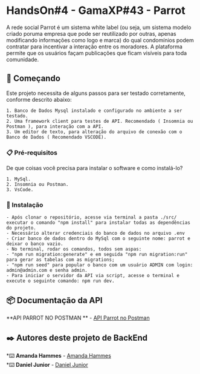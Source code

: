# HandsOn#4 - GamaXP#43 - Parrot

A rede social Parrot é um sistema white label (ou seja, um sistema modelo criado poruma empresa que pode ser 
reutilizado por outras, apenas modificando informações como logo e marca) do qual condomínios podem contratar 
para incentivar a interação entre os moradores.
A plataforma permite que os usuários façam publicações que ficam visíveis para toda comunidade.


## 🚀 Começando

Este projeto necessita de alguns passos para ser testado corretamente, conforme descrito abaixo:

    1. Banco de Dados Mysql instalado e configurado no ambiente a ser testado.
    2. Uma framework client para testes de API. Recomendado ( Insomnia ou Postman ), para interação com a API.
    3. Um editor de texto, para alteração do arquivo de conexão com o Banco de Dados ( Recomendado VSCODE).

### 📋 Pré-requisitos

De que coisas você precisa para instalar o software e como instalá-lo?

    1. MySql.
    2. Insomnia ou Postman.
    3. VsCode.

### 🔧 Instalação
    - Após clonar o repositório, acesse via terminal a pasta ./src/ executar o comando "npm install" para instalar todas as dependências do projeto.
    - Necessário alterar credenciais do banco de dados no arquivo .env
    - Criar banco de dados dentro do MySql com o seguinte nome: parrot e deixar o banco vazio.
    - No terminal, rodar os comandos, todos sem aspas:
    - "npm run migration:generate" e em seguida "npm run migration:run" para gerar as tabelas com as migrations;
    - "npm run seed" para popular o banco com um usuário ADMIN com login: admin@admin.com e senha admin.
    - Para iniciar o servidor da API via script, acesse o terminal e execute o seguinte comando: npm run dev.
    
    
## 📦 Documentação da API
        
 **API PARROT NO POSTMAN ** - [API Parrot no Postman](https://documenter.getpostman.com/view/21642567/VVBUySTW)
        
## ✒️ Autores deste projeto de BackEnd<br>

*⌨️ **Amanda Hammes** - [Amanda Hammes](https://github.com/amandahammes/)<br>
*⌨️ **Daniel Junior** - [Daniel Junior](https://github.com/DanielAntunes-dev/)<br>

